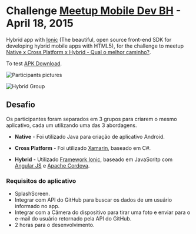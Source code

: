 # Challenge [Meetup Mobile Dev BH](http://www.meetup.com/Mobile-Dev-BH/) - April 18, 2015

Hybrid app with [Ionic](http://ionicframework.com/) (The beautiful, open source front-end SDK for developing hybrid mobile apps with HTML5), for the challenge to meetup [Native x Cross Platform x Hybrid - Qual o melhor caminho?](http://www.meetup.com/Mobile-Dev-BH/events/221401419/).

To test [APK Download](https://github.com/tiagoporto/desafio-mobile/raw/master/desafio-meetup-mobile.apk).

![Participants pictures](fotos/highres_436429094.jpeg)

![Hybrid Group](fotos/highres_436429471.jpeg)

## Desafio

Os participantes foram separados em 3 grupos para criarem o mesmo aplicativo, cada um utilizando uma das 3 abordagens.

* **Native** - Foi utilizado Java para criação de aplicativo Android.

* **Cross Platform** - Foi utilizado [Xamarin](http://xamarin.com/), baseado em C#.

* **Hybrid** - Utilizado [Framework Ionic](http://ionicframework.com/), baseado em JavaScritp com [Angular JS](https://angularjs.org/) e [Apache Cordova](https://cordova.apache.org/).

### Requisitos do aplicativo

* SplashScreen.
* Integrar com API do GitHub para buscar os dados de um usuário informado no app.
* Integrar com a Cãmera do dispositivo para tirar uma foto e enviar para o e-mail do usuário retornado pela API do GitHub.
* 2 horas para o desenvolvimento.
